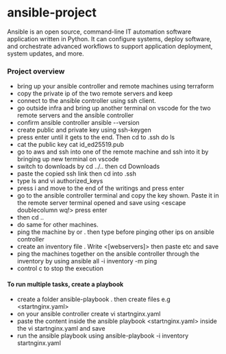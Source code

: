 # ansible-project
Ansible is an open source, command-line IT automation software application written in Python. It can configure systems, deploy software, and orchestrate advanced workflows to support application deployment, system updates, and more.
### Project overview
- bring up your ansible controller and remote machines using terraform
- copy the private ip of the two remote servers and keep
- connect to the ansible controller using ssh client.
- go outside infra and bring up another terminal on vscode for the two remote servers and the ansible controller
- confirm ansible controller
     ansible --version
- create public and private key using
     ssh-keygen
- press enter until it gets to the end. Then cd to .ssh do ls
- cat the public key
     cat id_ed25519.pub
- go to aws and ssh into one of the remote machine and ssh into it by bringing up new terminal on vscode
- switch to downloads by
      cd ../.. then cd Downloads
- paste the copied ssh link then cd into .ssh
- type ls and vi authorized_keys
- press i and move to the end of the writings and press enter
- go to the ansible controller terminal and copy the key shown. Paste it in the remote server terminal opened and save using <escape doublecolumn wq!> press enter
- then cd ..   
- do same for other machines.
- ping the machine by <ssh private ip> or <ping private ip>. then type <exit> before pinging other ips on ansible controller       
- create an inventory file <vi inventory>. Write <[webservers]> then paste <private ips>etc and save
- ping the machines together on the ansible controller through the inventory by using
      ansible all -i inventory -m ping
- control c to stop the execution
#### To run multiple tasks, create a playbook
- create a folder ansible-playbook . then create files e.g <startnginx.yaml> 
- on your ansible controller create vi startnginx.yaml
- paste the content inside the ansible playbook <startnginx.yaml> inside the vi startnginx.yaml and save
- run the ansible playbook using
      ansible-playbook -i inventory startnginx.yaml     
